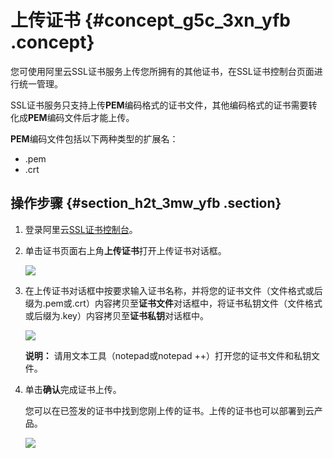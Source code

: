 # 上传证书 {#concept_g5c_3xn_yfb .concept}

您可使用阿里云SSL证书服务上传您所拥有的其他证书，在SSL证书控制台页面进行统一管理。

SSL证书服务只支持上传**PEM**编码格式的证书文件，其他编码格式的证书需要转化成**PEM**编码文件后才能上传。

**PEM**编码文件包括以下两种类型的扩展名：

-   .pem
-   .crt

## 操作步骤 {#section_h2t_3mw_yfb .section}

1.  登录阿里云[SSL证书控制台](https://yundunnext.console.aliyun.com/?p=casnext#/overview/cn-hangzhou)。
2.  单击证书页面右上角**上传证书**打开上传证书对话框。

    ![](http://static-aliyun-doc.oss-cn-hangzhou.aliyuncs.com/assets/img/65313/154388889533458_zh-CN.png)

3.  在上传证书对话框中按要求输入证书名称，并将您的证书文件（文件格式或后缀为.pem或.crt）内容拷贝至**证书文件**对话框中，将证书私钥文件（文件格式或后缀为.key）内容拷贝至**证书私钥**对话框中。

    ![](http://static-aliyun-doc.oss-cn-hangzhou.aliyuncs.com/assets/img/65313/154388889533466_zh-CN.png)

    **说明：** 请用文本工具（notepad或notepad ++）打开您的证书文件和私钥文件。

4.  单击**确认**完成证书上传。

    您可以在已签发的证书中找到您刚上传的证书。上传的证书也可以部署到云产品。

    ![](http://static-aliyun-doc.oss-cn-hangzhou.aliyuncs.com/assets/img/65313/154388889533468_zh-CN.png)


